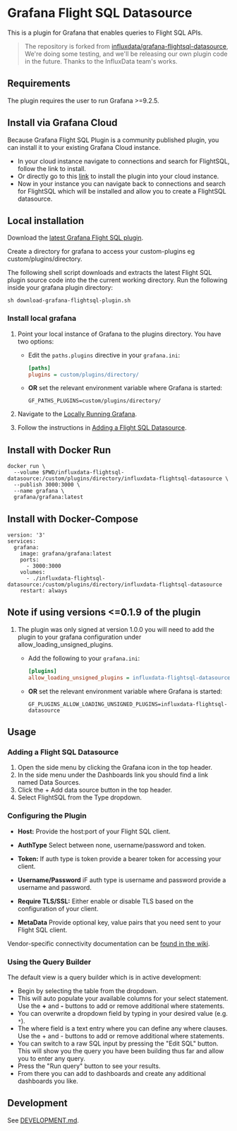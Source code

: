 # Grafana Flight SQL Datasource

This is a plugin for Grafana that enables queries to Flight SQL APIs.

> The repository is forked from [influxdata/grafana-flightsql-datasource](https://github.com/influxdata/grafana-flightsql-datasource), We're doing some testing, and we'll be releasing our own plugin code in the future. Thanks to the InfluxData team's works.

## Requirements

The plugin requires the user to run Grafana >=9.2.5.

## Install via Grafana Cloud
Because Grafana Flight SQL Plugin is a community published plugin, you can install it to your existing Grafana Cloud instance.

- In your cloud instance navigate to connections and search for FlightSQL, follow the link to install.
- Or directly go to this [link](https://grafana.com/grafana/plugins/influxdata-flightsql-datasource/?tab=installation) to install the plugin into your cloud instance.
- Now in your instance you can navigate back to connections and search for FlightSQL which will be installed and allow you to create a FlightSQL datasource.

## Local installation 

Download the [latest Grafana Flight SQL plugin](https://github.com/influxdata/grafana-flightsql-datasource/releases).

Create a directory for grafana to access your custom-plugins eg custom/plugins/directory.

The following shell script downloads and extracts the latest Flight SQL plugin source code into the the current working directory. Run the following inside your grafana plugin directory:

`sh download-grafana-flightsql-plugin.sh`

### Install local grafana

1. Point your local instance of Grafana to the plugins directory. You have two options:

   - Edit the `paths.plugins` directive in your `grafana.ini`:

     ```ini
     [paths]
     plugins = custom/plugins/directory/
     ```

   - **OR** set the relevant environment variable where Grafana is started:
     ```shell
     GF_PATHS_PLUGINS=custom/plugins/directory/
     ```

1. Navigate to the [Locally Running Grafana](http://localhost:3000/).
1. Follow the instructions in [Adding a Flight SQL
   Datasource](#adding-a-flight-sql-datasource).
   
## Install with Docker Run

```
docker run \
  --volume $PWD/influxdata-flightsql-datasource:/custom/plugins/directory/influxdata-flightsql-datasource \
  --publish 3000:3000 \
  --name grafana \
  grafana/grafana:latest
```

## Install with Docker-Compose
```
version: '3'
services:
  grafana:
    image: grafana/grafana:latest
    ports:
      - 3000:3000
    volumes: 
      - ./influxdata-flightsql-datasource:/custom/plugins/directory/influxdata-flightsql-datasource
    restart: always
```

## Note if using versions <=0.1.9 of the plugin

1. The plugin was only signed at version 1.0.0 you will need to add the plugin to your grafana configuration under allow_loading_unsigned_plugins.

   - Add the following to your `grafana.ini`:

     ```ini
     [plugins]
     allow_loading_unsigned_plugins = influxdata-flightsql-datasource
     ```

   - **OR** set the relevant environment variable where Grafana is started:
     ```shell
     GF_PLUGINS_ALLOW_LOADING_UNSIGNED_PLUGINS=influxdata-flightsql-datasource
     ```

## Usage

### Adding a Flight SQL Datasource

1. Open the side menu by clicking the Grafana icon in the top header.
1. In the side menu under the Dashboards link you should find a link named Data Sources.
1. Click the + Add data source button in the top header.
1. Select FlightSQL from the Type dropdown.

### Configuring the Plugin

- **Host:** Provide the host:port of your Flight SQL client.
- **AuthType** Select between none, username/password and token.
- **Token:** If auth type is token provide a bearer token for accessing your client.
- **Username/Password** iF auth type is username and password provide a username and password.
- **Require TLS/SSL:** Either enable or disable TLS based on the configuration of your client.

- **MetaData** Provide optional key, value pairs that you need sent to your Flight SQL client.

Vendor-specific connectivity documentation can be [found in the wiki](https://github.com/influxdata/grafana-flightsql-datasource/wiki).

### Using the Query Builder

The default view is a query builder which is in active development:

- Begin by selecting the table from the dropdown.
- This will auto populate your available columns for your select statement. Use the **+** and **-** buttons to add or remove additional where statements.
- You can overwrite a dropdown field by typing in your desired value (e.g. `*`).
- The where field is a text entry where you can define any where clauses. Use the + and - buttons to add or remove additional where statements.
- You can switch to a raw SQL input by pressing the "Edit SQL" button. This will show you the query you have been building thus far and allow you to enter any query.
- Press the "Run query" button to see your results.
- From there you can add to dashboards and create any additional dashboards you like.

## Development

See [DEVELOPMENT.md](DEVELOPMENT.md).

